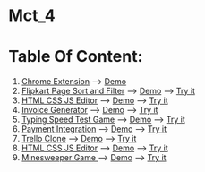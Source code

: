 # Mct_4
# Table Of Content:
1. [Chrome Extension](https://github.com/Mayankkatheriya/Mct_4/tree/main/Mayank-Chrome_Extension) --> [Demo]()
2. [Flipkart Page Sort and Filter](https://github.com/Mayankkatheriya/Mct_4/tree/main/Mayank-flipkart_Sort_filter) --> [Demo]() --> [Try it](https://mayankkatheriya.github.io/Mct_4/Mayank-flipkart_Sort_filter/)
3. [HTML CSS JS Editor](https://github.com/Mayankkatheriya/Mct_4/tree/main/Ayush_Code_Editor_Using_Javascript) --> [Demo]() --> [Try it](https://mayankkatheriya.github.io/Mct_4/Ayush_Code_Editor_Using_Javascript/)
4. [Invoice Generator](https://github.com/Mayankkatheriya/Mct_4/tree/main/Dibya_Invoice_Generator) --> [Demo]() --> [Try it](https://mayankkatheriya.github.io/Mct_4/Ayush_Code_Editor_Using_Javascript/)
5. [Typing Speed Test Game]() --> [Demo]() --> [Try it](https://mayankkatheriya.github.io/Mct_4/Ayush_Code_Editor_Using_Javascript/)
6. [Payment Integration]() --> [Demo]() --> [Try it](https://mayankkatheriya.github.io/Mct_4/Ayush_Code_Editor_Using_Javascript/)
7. [Trello Clone]() --> [Demo]() --> [Try it](https://mayankkatheriya.github.io/Mct_4/Ayush_Code_Editor_Using_Javascript/)
8. [HTML CSS JS Editor]() --> [Demo]() --> [Try it](https://mayankkatheriya.github.io/Mct_4/Ayush_Code_Editor_Using_Javascript/)
9. [Minesweeper Game ]() --> [Demo]() --> [Try it](https://mayankkatheriya.github.io/Mct_4/Ayush_Code_Editor_Using_Javascript/)
